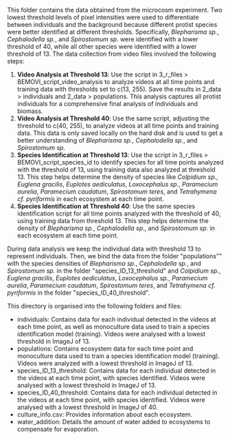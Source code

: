 This folder contains the data obtained from the microcosm experiment. Two lowest threshold levels of pixel intensities were used to differentiate between individuals and the background because different protist species were better identified at different thresholds. Specifically, _Blepharisma sp._, _Cephalodella sp._, and _Spirostomum sp._ were identified with a lower threshold of 40, while all other species were identified with a lower threshold of 13. The data collection from video files involved the following steps:

1. __Video Analysis at Threshold 13__: Use the script in 3_r_files > BEMOVI_script_video_analysis to analyze videos at all time points and training data with thresholds set to c(13, 255). Save the results in 2_data > individuals and 2_data > populations. This analysis captures all protist individuals for a comprehensive final analysis of individuals and biomass.
2. __Video Analysis at Threshold 40__: Use the same script, adjusting the threshold to c(40, 255), to analyze videos at all time points and training data. This data is only saved locally on the hard disk and is used to get a better understanding of _Blepharisma sp._, _Cephalodella sp._, and _Spirostomum sp._
3. __Species Identification at Threshold 13__: Use the script in 3_r_files > BEMOVI_script_species_id to identify species for all time points analyzed with the threshold of 13, using training data also analyzed at threshold 13. This step helps determine the density of species like _Colpidium sp._, _Euglena gracilis_, _Euplotes aediculatus_, _Loxocephalus sp._, _Paramecium aurelia_, _Paramecium caudatum_, _Spirostomum teres_, and _Tetrahymena cf. pyriformis_ in each ecosystem at each time point.
4. __Species Identification at Threshold 40__: Use the same species identification script for all time points analyzed with the threshold of 40, using training data from threshold 13. This step helps determine the density of _Blepharisma sp._, _Cephalodella sp_., and _Spirostomum sp._ in each ecosystem at each time point.

During data analysis we keep the individual data with threshold 13 to represent individuals. Then, we bind the data from the folder "populations"" with the species densities of _Blepharisma sp._, _Cephalodella sp._, and _Spirostomum sp._ in the folder "species_ID_13_threshold" and _Colpidium sp._, _Euglena gracilis_, _Euplotes aediculatus_, _Loxocephalus sp._, _Paramecium aurelia_, _Paramecium caudatum_, _Spirostomum teres_, and _Tetrahymena cf. pyriformis_ in the folder "species_ID_40_threshold".

This directory is organised into the following folders and files:

- individuals: Contains data for each individual detected in the videos at each time point, as well as monoculture data used to train a species identification model (training). Videos were analysed with a lowest threshold in ImageJ of 13.
- populations: Contains ecosystem data for each time point and monoculture data used to train a species identification model (training). Videos were analyzed with a lowest threshold in ImageJ of 13.
- species_ID_13_threshold: Contains data for each individual detected in the videos at each time point, with species identified. Videos were analysed with a lowest threshold in ImageJ of 13.
- species_ID_40_threshold: Contains data for each individual detected in the videos at each time point, with species identified. Videos were analysed with a lowest threshold in ImageJ of 40.
- culture_info.csv: Provides information about each ecosystem.
- water_addition: Details the amount of water added to ecosystems to compensate for evaporation.
